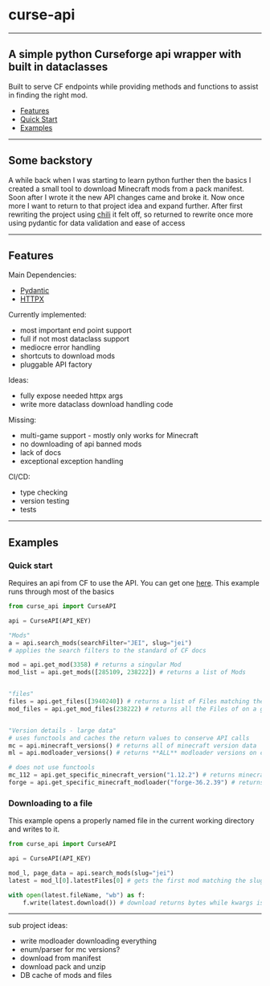 # curse-api

----

## A simple python Curseforge api wrapper with built in dataclasses

Built to serve CF endpoints while providing methods and functions to assist in finding the right mod.

- [Features](#features)
- [Quick Start](#quick-start)
- [Examples](#examples)

----

## Some backstory

A while back when I was starting to learn python further then the basics I created a small tool to download Minecraft mods from a pack manifest.
Soon after I wrote it the new API changes came and broke it. Now once more I want to return to that project idea and expand further. After first rewriting the project using [chili](https://pypi.org/project/chili/) it felt off, so returned to rewrite once more using pydantic for data validation and ease of access

----

## Features

Main Dependencies:

- [Pydantic](https://pypi.org/project/pydantic/)
- [HTTPX](https://pypi.org/project/httpx/)

Currently implemented:

- most important end point support
- full if not most dataclass support
- mediocre error handling
- shortcuts to download mods
- pluggable API factory

Ideas:

- fully expose needed httpx args
- write more dataclass download handling code

Missing:

- multi-game support - mostly only works for Minecraft
- no downloading of api banned mods
- lack of docs
- exceptional exception handling

CI/CD:

- type checking
- version testing
- tests

----

## Examples

### Quick start

Requires an api from CF to use the API. You can get one [here](https://docs.curseforge.com/#authentication).
This example runs through most of the basics

```python
from curse_api import CurseAPI

api = CurseAPI(API_KEY)

"Mods"
a = api.search_mods(searchFilter="JEI", slug="jei")
# applies the search filters to the standard of CF docs

mod = api.get_mod(3358) # returns a singular Mod
mod_list = api.get_mods([285109, 238222]) # returns a list of Mods


"files"
files = api.get_files([3940240]) # returns a list of Files matching their id
mod_files = api.get_mod_files(238222) # returns all the Files of on a give Mod


"Version details - large data"
# uses functools and caches the return values to conserve API calls
mc = api.minecraft_versions() # returns all of minecraft version data
ml = api.modloader_versions() # returns **ALL** modloader versions on curseforge

# does not use functools
mc_112 = api.get_specific_minecraft_version("1.12.2") # returns minecraft version related information
forge = api.get_specific_minecraft_modloader("forge-36.2.39") # returns forge related version information

```

### Downloading to a file

This example opens a properly named file in the current working directory and writes to it.

```python
from curse_api import CurseAPI

api = CurseAPI(API_KEY)

mod_l, page_data = api.search_mods(slug="jei")
latest = mod_l[0].latestFiles[0] # gets the first mod matching the slug "jei" and latest file from the mod

with open(latest.fileName, "wb") as f:
    f.write(latest.download()) # download returns bytes while kwargs is passed to the get method

```

----
sub project ideas:

- write modloader downloading everything
- enum/parser for mc versions?
- download from manifest
- download pack and unzip
- DB cache of mods and files
